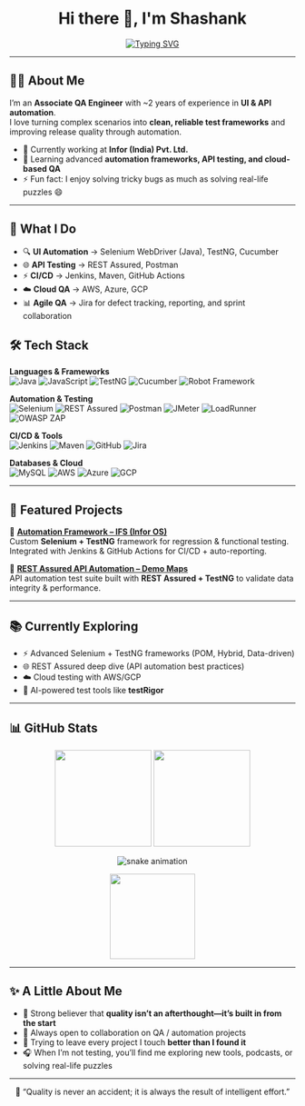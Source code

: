 <h1 align="center">Hi there 👋, I'm Shashank</h1>

<!-- Typing Animation -->
<p align="center">
  <a href="https://github.com/DNS-Shashank">
    <img src="https://readme-typing-svg.herokuapp.com?font=Fira+Code&size=22&duration=3000&pause=1000&color=00C2FF&center=true&vCenter=true&width=600&lines=QA+Engineer+%7C+Automation+Tester;UIUI+%26+API+Automation+with+Selenium+%26+REST+Assured;Passionate+about+Building+Robust+Test+Frameworks;Always+Learning+%26+Improving" alt="Typing SVG" />
  </a>
</p>

---

## 👨‍💻 About Me  
I’m an **Associate QA Engineer** with ~2 years of experience in **UI & API automation**.  
I love turning complex scenarios into **clean, reliable test frameworks** and improving release quality through automation.  

- 🔭 Currently working at **Infor (India) Pvt. Ltd.**  
- 🌱 Learning advanced **automation frameworks, API testing, and cloud-based QA**  
- ⚡ Fun fact: I enjoy solving tricky bugs as much as solving real-life puzzles 😄  

---

## 🚀 What I Do  
- 🔍 **UI Automation** → Selenium WebDriver (Java), TestNG, Cucumber  
- 🌐 **API Testing** → REST Assured, Postman  
- ⚡ **CI/CD** → Jenkins, Maven, GitHub Actions  
- ☁️ **Cloud QA** → AWS, Azure, GCP  
- 📊 **Agile QA** → Jira for defect tracking, reporting, and sprint collaboration  


## 🛠️ Tech Stack  

**Languages & Frameworks**  
![Java](https://img.shields.io/badge/Java-ED8B00?style=for-the-badge&logo=openjdk&logoColor=white)
![JavaScript](https://img.shields.io/badge/JavaScript-F7DF1E?style=for-the-badge&logo=javascript&logoColor=black)
![TestNG](https://img.shields.io/badge/TestNG-FF6F00?style=for-the-badge)
![Cucumber](https://img.shields.io/badge/Cucumber-23D96C?style=for-the-badge&logo=cucumber&logoColor=white)
![Robot Framework](https://img.shields.io/badge/Robot_Framework-143?style=for-the-badge&logo=robot-framework&logoColor=white)

**Automation & Testing**  
![Selenium](https://img.shields.io/badge/Selenium-43B02A?style=for-the-badge&logo=selenium&logoColor=white)
![REST Assured](https://img.shields.io/badge/REST%20Assured-009688?style=for-the-badge)
![Postman](https://img.shields.io/badge/Postman-FD6C35?style=for-the-badge&logo=postman&logoColor=white)
![JMeter](https://img.shields.io/badge/JMeter-D22128?style=for-the-badge&logo=apache-jmeter&logoColor=white)
![LoadRunner](https://img.shields.io/badge/LoadRunner-00A0E3?style=for-the-badge)
![OWASP ZAP](https://img.shields.io/badge/OWASP%20ZAP-000000?style=for-the-badge)

**CI/CD & Tools**  
![Jenkins](https://img.shields.io/badge/Jenkins-D24939?style=for-the-badge&logo=jenkins&logoColor=white)
![Maven](https://img.shields.io/badge/Maven-C71A36?style=for-the-badge&logo=apache-maven&logoColor=white)
![GitHub](https://img.shields.io/badge/GitHub-181717?style=for-the-badge&logo=github)
![Jira](https://img.shields.io/badge/Jira-0052CC?style=for-the-badge&logo=jira&logoColor=white)

**Databases & Cloud**  
![MySQL](https://img.shields.io/badge/MySQL-005C84?style=for-the-badge&logo=mysql&logoColor=white)
![AWS](https://img.shields.io/badge/AWS-FF9900?style=for-the-badge&logo=amazonaws&logoColor=white)
![Azure](https://img.shields.io/badge/Azure-0078D7?style=for-the-badge&logo=microsoftazure&logoColor=white)
![GCP](https://img.shields.io/badge/GCP-4285F4?style=for-the-badge&logo=googlecloud&logoColor=white)

---

## 📌 Featured Projects  

🔹 **[Automation Framework – IFS (Infor OS)](https://github.com/DNS-Shashank/UserActionsInIFS-Using-HybridTestNGFramework)**  
Custom **Selenium + TestNG** framework for regression & functional testing. Integrated with Jenkins & GitHub Actions for CI/CD + auto-reporting.  

🔹 **[REST Assured API Automation – Demo Maps](https://github.com/DNS-Shashank/RestAssuredCucumberFramework)**  
API automation test suite built with **REST Assured + TestNG** to validate data integrity & performance.  

---

## 📚 Currently Exploring  
- ⚡ Advanced Selenium + TestNG frameworks (POM, Hybrid, Data-driven)  
- 🌐 REST Assured deep dive (API automation best practices)  
- ☁️ Cloud testing with AWS/GCP  
- 🤖 AI-powered test tools like **testRigor**  

---

## 📊 GitHub Stats  

<p align="center">
  <img src="https://github-readme-stats.vercel.app/api?username=DNS-Shashank&show_icons=true&theme=tokyonight" height="170" />
  <img src="https://github-readme-streak-stats.herokuapp.com/?user=DNS-Shashank&theme=tokyonight" height="170" />
</p>

<p align="center">
  <img src="https://github.com/DNS-Shashank/github-contribution-grid-snake.svg" alt="snake animation" />
</p>

<p align="center">
  <img src="https://github-readme-stats.vercel.app/api/top-langs/?username=DNS-Shashank&layout=compact&theme=tokyonight" height="150" />
</p>

---

## ✨ A Little About Me  
- 🎯 Strong believer that **quality isn’t an afterthought—it’s built in from the start**  
- 🤝 Always open to collaboration on QA / automation projects  
- 🌟 Trying to leave every project I touch **better than I found it**  
- 🎧 When I’m not testing, you’ll find me exploring new tools, podcasts, or solving real-life puzzles  

---

<p align="center">🚀 “Quality is never an accident; it is always the result of intelligent effort.”</p>
